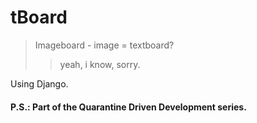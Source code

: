 # tBoard

>Imageboard - image = textboard?
>> yeah, i know, sorry.

Using Django.

#### P.S.: Part of the Quarantine Driven Development series.
